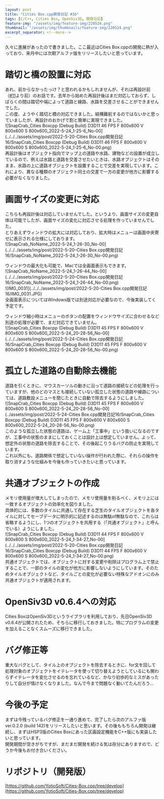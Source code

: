 ```yaml
---
layout: post
title: "Cities Box.cpp開発日記 #16"
tags: [C/C++, Cities Box, OpenSiv3D, 開発日記]
feature-img: "/assets/img/feature-img/220524.png"
thumbnail: "/assets/img/thumbnails/feature-img/220524.png"
excerpt_separator: <!--more-->
---
```


久々に進展があったので書きました。ここ最近はCities Box.cppの開発に熱が入っており、来月中には次期アルファ版をリリースしたいと思っています。

<!--more-->  

# 踏切と橋の設置に対応

あれ、前からなかったっけ？と思われるかもしれませんが、それは再設計前（[#11](https://yotiosoftarchive.wordpress.com/2021/03/23/cities-box-cpp%E9%96%8B%E7%99%BA%E6%97%A5%E8%A8%9811/)より前）のお話です。去年から始めた再設計後はまだ対応しておらず、しばらくの間は踏切や端によって道路と線路、水路を交差させることができませんでした。  
この度、ようやく踏切と橋の対応できました。結構難航するのではないかと思っていましたが、再設計のおかげで割と簡単に実現できました。  
![SnapCrab_Cities Boxcpp (Debug Build)  D3D11  46 FPS  F 800x600  V 800x600  S 800x600_2022-5-24_1-25-6_No-00](../../../assets/img/post/2022-5-20-Cities Box.cpp開発日記16/SnapCrab_Cities Boxcpp (Debug Build)  D3D11  46 FPS  F 800x600  V 800x600  S 800x600_2022-5-24_1-25-6_No-00.png)  
再設計後はオブジェクト指向でマップ上の道路や水路、建物などの設置が成立しているので、例えば水路と道路を交差させたいときは、水路オブジェクトはそのまま、水路の上に道路オブジェクトを設置することで交差を実現しています。これにより、異なる種類のオブジェクト同士の交差で一方の変更が他方に影響する必要がなくなりました。

# 画面サイズの変更に対応

こちらも再設計後は対応していませんでした。というより、画面サイズの変更自体は可能でしたが、画面サイズの変化に対応させる処理を作っていませんでした。  
とりあえずウィンドウの拡大には対応しており、拡大時はメニューは画面中央寄せに表示される仕様にしております。  
![SnapCrab_NoName_2022-5-24_1-26-30_No-00](../../../assets/img/post/2022-5-20-Cities Box.cpp開発日記16/SnapCrab_NoName_2022-5-24_1-26-30_No-00.png)  

ウィンドウの最大化も可能で、Macでは全画面表示もできます。  
![SnapCrab_NoName_2022-5-24_1-26-44_No-00](../../../assets/img/post/2022-5-20-Cities Box.cpp開発日記16/SnapCrab_NoName_2022-5-24_1-26-44_No-00.png)  
![IMG_0031](../../../assets/img/post/2022-5-20-Cities Box.cpp開発日記16/IMG_0031.JPG)  
全画面表示についてはWindows版では別途対応が必要なので、今後実装してく予定です。  

ウィンドウ縮小時はメニューのボタンの配置をウィンドウサイズに合わせるなど別途の処理が必要で、まだ対応できていません。  
![SnapCrab_Cities Boxcpp (Debug Build)  D3D11  45 FPS  F 800x600  V 800x600  S 800x600_2022-5-24_20-28-56_No-00](../../../assets/img/post/2022-5-24-Cities Box.cpp開発日記16/SnapCrab_Cities Boxcpp (Debug Build)  D3D11  45 FPS  F 800x600  V 800x600  S 800x600_2022-5-24_20-28-56_No-00.png)

# 孤立した道路の自動除去機能

道路を引くときに、マウスカーソルの動きに沿って道路の接続などの処理を行っていますが、他のどのマスとも接続していない孤立した状態の道路や線路については、道路敷設メニューを閉じたときに自動で除去するようにしました。  
![SnapCrab_Cities Boxcpp (Debug Build)  D3D11  45 FPS  F 800x600  V 800x600  S 800x600_2022-5-24_20-28-56_No-00](../assets/img/post/2022-5-24-Cities Box.cpp開発日記16/SnapCrab_Cities Boxcpp (Debug Build)  D3D11  45 FPS  F 800x600  V 800x600  S 800x600_2022-5-24_20-28-56_No-00.png)  
このような孤立した状態の道路は、ゲーム上「工事中」という扱いになるのですが、工事中の状態のままにしておくことは設計上は想定していません。よって、想定外の状態の道路を除去することで、その後起こりうるバグの防止を実現しています。  
これ以外にも、道路関係で想定していない操作が行われた際に、それらの操作を取り消すような仕組みを今後も作っていきたいと思っています。

# 共通オブジェクトの作成

メモリ使用量が増大してしまったので、メモリ使用量を削るべく、メモリ上には一致するオブジェクトの効率化を図りました。  
具体的には、多数のタイルに共通して存在する芝生のタイルオブジェクトを各タイルに対してセーブデータに明示的に記述するのは無駄of無駄なので、これらは省略するようにし、1つのオブジェクトを共用する（「共通オブジェクト」と呼んでいる）ようにしました。  
![SnapCrab_Cities Boxcpp (Debug Build)  D3D11  44 FPS  F 800x600  V 800x600  S 800x600_2022-5-24_1-34-27_No-00](../../../assets/img/post/2022-5-20-Cities Box.cpp開発日記16/SnapCrab_Cities Boxcpp (Debug Build)  D3D11  44 FPS  F 800x600  V 800x600  S 800x600_2022-5-24_1-34-27_No-00.png)  
共通オブジェクトでは、オブジェクトに対する変更や削除はプログラム上で禁止することで、一部のタイルの変化が他方に影響しないようにしています。そのためタイルオブジェクトなど、タイルごとの変化が必要ない特殊なアドオンにのみ共通オブジェクトが適用されます。

# OpenSiv3D v0.6.4への対応

Cities BoxはOpenSiv3Dというライブラリを利用しており、先日OpenSiv3D v0.6.4が公開されたため、そちらに移行しておきました。特にプログラムの変更を加えることなくスムーズに移行できました。

# バグ修正等

重大なバグとして、タイル上のオブジェクトを除去するときに、for文を回して処理対象のオブジェクトをイテレータを使って切り替えようとしているにも関わらずイテレータを変化させるのを忘れているなど、かなり初歩的なミスがあったりして自分が情けなくなりました。なんで今まで問題なく動いてたんだろう…

# 今後の予定

まずは今残っているバグ修正を一通り進めて、完了したら次のアルファ版ver.0.2.0 (build 142)をリリースしたいと思います。その後ももちろん開発は継続し、まずはHSP3版のCities Boxにあった区画設定機能をC++版にも実装したいと思っています。  
開発期間が空きがちですが、まだまだ開発を続ける気は存分にありますので、どうか今後もお付き合いください。

# リポジトリ（開発版）

[https://github.com/YotioSoft/Cities-Box.cpp/tree/develop](https://github.com/YotioSoft/Cities-Box.cpp/tree/develop)
